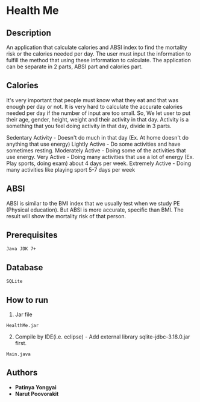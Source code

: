 # Health Me

## Description
  An application that calculate calories and ABSI index to find the mortality risk or the calories needed per day. The user must input the information to fulfill the method that using these information to calculate. The application can be separate in 2 parts, ABSI part and calories part.

## Calories
  It's very important that people must know what they eat and that was enough per day or not. It is very hard to calculate the accurate calories needed per day if the number of input are too small. So, We let user to put their age, gender, height, weight and their activity in that day. Activity is a something that you feel doing activity in that day, divide in 3 parts.

  Sedentary Activity - Doesn't do much in that day (Ex. At home doesn't do anything that use energy)
  Lightly Active - Do some activities and have sometimes resting.
  Moderately Active - Doing some of the activities that use energy.
  Very Active - Doing many activities that use a lot of energy (Ex. Play sports, doing exam) about 4 days per week.
  Extremely Active - Doing many activities like playing sport 5-7 days per week

## ABSI
  ABSI is similar to the BMI index that we usually test when we study PE (Physical education). But ABSI is more accurate, specific than BMI. The result will show the mortality risk of that person.

## Prerequisites
```
Java JDK 7+
```

## Database
```  
SQLite
```

## How to run
1. Jar file
```
HealthMe.jar
```
2. Compile by IDE(i.e. eclipse) - Add external library sqlite-jdbc-3.18.0.jar first.
```
Main.java
```


## Authors
* **Patinya Yongyai**
* **Narut Poovorakit**
